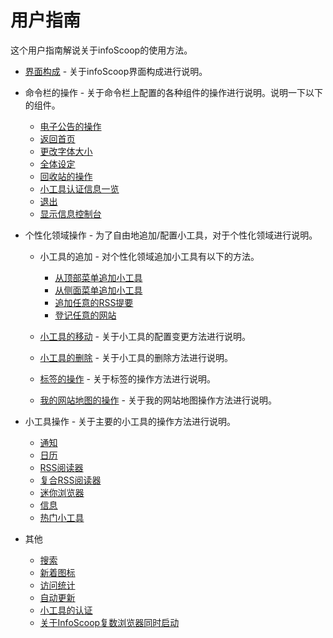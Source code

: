 # 用户指南

这个用户指南解说关于infoScoop的使用方法。

* [界面构成][Screen Layout] - 关于infoScoop界面构成进行说明。

* 命令栏的操作 - 关于命令栏上配置的各种组件的操作进行说明。说明一下以下的组件。

  * [电子公告的操作][Ticker(Electrical Bulletin Board) Operations]
  * [返回首页][Going Back to Top Page]
  * [更改字体大小][Changing the Character Size]
  * [全体设定][Global Settings]
  * [回收站的操作][Trash Bin Operations]
  * [小工具认证信息一览][List of Gadget Authentication Information]
  * [退出][Logout]
  * [显示信息控制台][Displaying the Message Console]

* 个性化领域操作 - 为了自由地追加/配置小工具，对于个性化领域进行说明。

  * 小工具的追加 - 对个性化领域追加小工具有以下的方法。
    * [从顶部菜单追加小工具][Adding a Gadget from the Menu]
    * [从侧面菜单追加小工具][Adding a Gadget from the Site Map]
    * [追加任意的RSS提要][Adding an Optional RSS Content]
    * [登记任意的网站][Registering an Optional Web Site]

  * [小工具的移动][Moving a Gadget of the Personalized area] - 关于小工具的配置变更方法进行说明。
  * [小工具的删除][Deleting a Gadget from the Personalized area] - 关于小工具的删除方法进行说明。
  * [标签的操作][Operations of a Tab] - 关于标签的操作方法进行说明。
  * [我的网站地图的操作][Operations of My Site Map] - 关于我的网站地图操作方法进行说明。

* 小工具操作 - 关于主要的小工具的操作方法进行说明。

  * [通知][Information Gadget]
  * [日历][Calendar Gadget]
  * [RSS阅读器][RSS Reader Gadget]
  * [复合RSS阅读器][Composite RSS Reader Gadget]
  * [迷你浏览器][MiniBrowser Gadget]
  * [信息][Message Gadget]
  * [热门小工具][Gadget Ranking Gadget]

* 其他

  * [搜索][Search]
  * [新着图标][New Arrival Icons]
  * [访问统计][Access Statistics]
  * [自动更新][Auto Update]
  * [小工具的认证][Authentication of Gadget]
  * [关于InfoScoop复数浏览器同时启动][Starting infoScoop in Multiple Browsers]


[Screen Layout]: screen-layout.md "界面构成"
[Ticker(Electrical Bulletin Board) Operations]: tickerelectrical-bulletin-board-operations.md "电子公告的操作"
[Going Back to Top Page]: going-back-to-top-page.md "返回首页"
[Changing the Character Size]: changing-the-character-size.md "更改字体大小"
[Global Settings]: global-settings.md "全体设定"
[Trash Bin Operations]: trash-bin-operations.md "回收站的操作"
[List of Gadget Authentication Information]: list-of-gadget-authentication-information.md "小工具认证信息一览"
[Logout]: logout.md "退出"
[Displaying the Message Console]: displaying-the-message-console.md "显示信息控制台"
[Adding a Gadget from the Menu]: adding-a-gadget-from-the-menu.md "从顶部菜单追加小工具"
[Adding a Gadget from the Site Map]: adding-a-gadget-from-the-site-map.md "从侧面菜单追加小工具"
[Adding an Optional RSS Content]: adding-an-optional-rss-content.md "追加任意的RSS提要"
[Registering an Optional Web Site]: registering-an-optional-web-site.md "登记任意的网站"
[Moving a Gadget of the Personalized area]: moving-a-gadget-of-the-personalized-area.md "小工具的移动"
[Deleting a Gadget from the Personalized area]: deleting-a-gadget-from-the-personalized-area.md "小工具的删除"
[Operations of a Tab]: operations-of-a-tab.md "标签的操作"
[Operations of My Site Map]: operations-of-my-site-map.md "我的网站地图的操作"
[Information Gadget]: information-gadget.md "通知"
[Calendar Gadget]: calendar-gadget.md "日历"
[RSS Reader Gadget]: rss-reader-gadget.md "RSS阅读器"
[Composite RSS Reader Gadget]: composite-rss-reader-gadget.md "复合RSS阅读器"
[MiniBrowser Gadget]: minibrowser-gadget.md "迷你浏览器"
[Message Gadget]: message-gadget.md "信息"
[Gadget Ranking Gadget]: gadget-ranking-gadget.md "热门小工具"
[Search]: search.md "搜索"
[New Arrival Icons]: new-arrival-icons.md "新着图标"
[Access Statistics]: access-statistics.md "访问统计"
[Auto Update]: auto-update.md "自动更新"
[Authentication of Gadget]: authentication-of-gadget.md "小工具的认证"
[Starting infoScoop in Multiple Browsers]: starting-infoscoop-in-multiple-browsers.md "关于InfoScoop复数浏览器同时启动"
